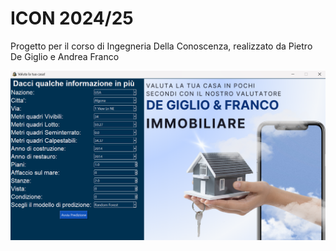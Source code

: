 # ICON 2024/25
Progetto per il corso di Ingegneria Della Conoscenza, realizzato da Pietro De Giglio e Andrea Franco

<p style="text-align: center;">
<img src="./screen/valutacasa.png" alt=""/>
</p>